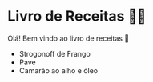 # Livro de Receitas :man_cook:

Olá! Bem vindo ao livro de receitas :wave:

- Strogonoff de Frango
- Pave
- Camarão ao alho e óleo
